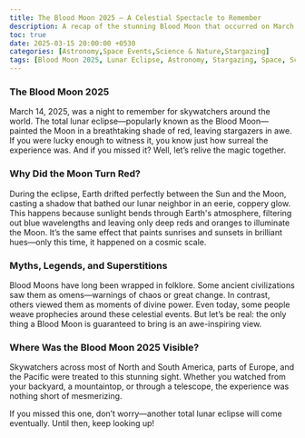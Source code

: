 ```yaml
---
title: The Blood Moon 2025 – A Celestial Spectacle to Remember
description: A recap of the stunning Blood Moon that occurred on March 14, 2025. This total lunar eclipse turned the Moon a deep red, captivating skywatchers worldwide. Learn why the Moon changes color, explore historical myths, and find out where the eclipse was visible.
toc: true
date: 2025-03-15 20:00:00 +0530
categories: [Astronomy,Space Events,Science & Nature,Stargazing]
tags: [Blood Moon 2025, Lunar Eclipse, Astronomy, Stargazing, Space, Science, Moon, Eclipse, Skywatching, Celestial Events]
---
```



### The Blood Moon 2025
March 14, 2025, was a night to remember for skywatchers around the world. The total lunar eclipse—popularly known as the Blood Moon—painted the Moon in a breathtaking shade of red, leaving stargazers in awe. If you were lucky enough to witness it, you know just how surreal the experience was. And if you missed it? Well, let’s relive the magic together.

### Why Did the Moon Turn Red?

During the eclipse, Earth drifted perfectly between the Sun and the Moon, casting a shadow that bathed our lunar neighbor in an eerie, coppery glow. This happens because sunlight bends through Earth's atmosphere, filtering out blue wavelengths and leaving only deep reds and oranges to illuminate the Moon. It’s the same effect that paints sunrises and sunsets in brilliant hues—only this time, it happened on a cosmic scale.

### Myths, Legends, and Superstitions

Blood Moons have long been wrapped in folklore. Some ancient civilizations saw them as omens—warnings of chaos or great change. In contrast, others viewed them as moments of divine power. Even today, some people weave prophecies around these celestial events. But let’s be real: the only thing a Blood Moon is guaranteed to bring is an awe-inspiring view.

### Where Was the Blood Moon 2025 Visible?

Skywatchers across most of North and South America, parts of Europe, and the Pacific were treated to this stunning sight. Whether you watched from your backyard, a mountaintop, or through a telescope, the experience was nothing short of mesmerizing.

If you missed this one, don’t worry—another total lunar eclipse will come eventually. Until then, keep looking up!